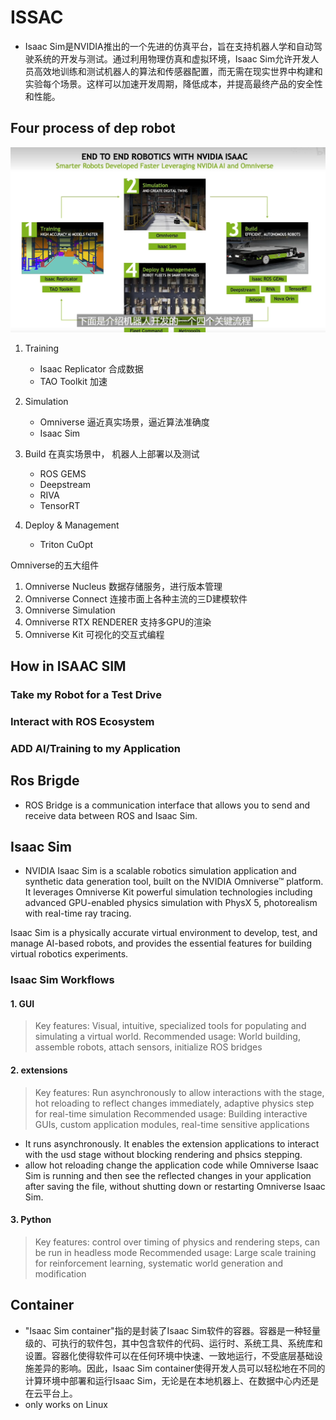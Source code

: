# ISSAC

- Isaac Sim是NVIDIA推出的一个先进的仿真平台，旨在支持机器人学和自动驾驶系统的开发与测试。通过利用物理仿真和虚拟环境，Isaac Sim允许开发人员高效地训练和测试机器人的算法和传感器配置，而无需在现实世界中构建和实验每个场景。这样可以加速开发周期，降低成本，并提高最终产品的安全性和性能。
  

## Four process of dep robot
![](images/2024-03-19-15-48-38.png)
1. Training
   - Isaac Replicator 合成数据
   - TAO Toolkit 加速
2. Simulation
   - Omniverse 逼近真实场景，逼近算法准确度
   - Isaac Sim
3. Build 在真实场景中， 机器人上部署以及测试
   - ROS GEMS 
   - Deepstream
   - RIVA
   - TensorRT

4. Deploy & Management
   - Triton CuOpt
  

Omniverse的五大组件
1. Omniverse Nucleus 数据存储服务，进行版本管理
2. Omniverse Connect 连接市面上各种主流的三D建模软件
3. Omniverse Simulation
4. Omniverse RTX RENDERER 支持多GPU的渲染
5. Omniverse Kit 可视化的交互式编程

## How in ISAAC SIM
### Take my Robot for a Test Drive
### Interact with ROS Ecosystem
### ADD AI/Training to my Application

## Ros Brigde
- ROS Bridge is a communication interface that allows you to send and receive data between ROS and Isaac Sim.

## Isaac Sim
- NVIDIA Isaac Sim is a scalable robotics simulation application and synthetic data generation tool, built on the NVIDIA Omniverse™ platform. It leverages Omniverse Kit powerful simulation technologies including advanced GPU-enabled physics simulation with PhysX 5, photorealism with real-time ray tracing.

Isaac Sim is a physically accurate virtual environment to develop, test, and manage AI-based robots, and provides the essential features for building virtual robotics experiments.


### Isaac Sim Workflows
#### 1. GUI
> Key features: Visual, intuitive, specialized tools for populating and simulating a virtual world.
> Recommended usage: World building, assemble robots, attach sensors, initialize ROS bridges
#### 2. extensions
> Key features: Run asynchronously to allow interactions with the stage, hot reloading to reflect changes immediately, adaptive physics step for real-time simulation
> Recommended usage: Building interactive GUIs, custom application modules, real-time sensitive applications
- It runs asynchronously. It enables the extension applications to interact with the usd stage without blocking rendering and phsics stepping.
- allow hot reloading change the application code while Omniverse Isaac Sim is running and then see the reflected changes in your application after saving the file, without shutting down or restarting Omniverse Isaac Sim. 
#### 3. Python 
> Key features: control over timing of physics and rendering steps, can be run in headless mode
> Recommended usage: Large scale training for reinforcement learning, systematic world generation and modification
## Container
- "Isaac Sim container"指的是封装了Isaac Sim软件的容器。容器是一种轻量级的、可执行的软件包，其中包含软件的代码、运行时、系统工具、系统库和设置。容器化使得软件可以在任何环境中快速、一致地运行，不受底层基础设施差异的影响。因此，Isaac Sim container使得开发人员可以轻松地在不同的计算环境中部署和运行Isaac Sim，无论是在本地机器上、在数据中心内还是在云平台上。
- only works on Linux
  
